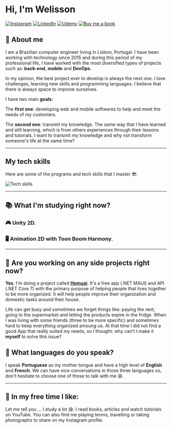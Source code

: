 # Hi, I'm Welisson

[![Instagram][instagram-shield]][instagram-url]
[![LinkedIn][linkedin-shield]][linkedin-url]
[![Udemy][udemy-shield]][udemy-url]
[![Buy me a book][buy-me-book-shield]][buy-me-book-url]

## 👦 **About me**

I am a Brazilian computer engineer living in Lisbon, Portugal. I have been working with technology since 2015 and during this period of my professional life, I have worked with the most diversified types of projects such as: **back-end**, **mobile** and **DevOps**.

In my opinion, the best project ever to develop is always the next one. I love challenges, learning new skills and programming languages. I believe that there is always space to improve ourselves.

I have two main **goals**:

The **first one**: developing web and mobile softwares to help and meet the needs of my customers.

The **second one**: transmit my knowledge. The same way that I have learned and still learning, which is from others experiences through their lessons and tutorials. I want to transmit my knowledge and why not transform someone's life at the same time?

---
## **My tech skills**
Here are some of the programs and tech skills that I master 😎:

![Tech skills](stack-hills.png)

---
## 📚 What I'm studying right now?

### 🎮 **Unity 2D.**

### 🖥️ **Animation 2D with Toon Boom Harmony.**

---

## 🌱 Are you working on any side projects right now?

**Yes**. I'm doing a project called **[Homuai][homuai-url]**. It's a free app (.NET MAUI) and API (.NET Core 7) with the primary purpose of helping people that lives together to be more organized. It will help people improve their organization and domestic tasks around their house.

Life can get busy and sometimes we forget things like: paying the rent; going to the supermarket and letting the products expire in the fridge. When I was living with some friends (three to be more specific) and sometimes hard to keep everything organized amoung us. At that time I did not find a good App that really suited my needs, so I thought: why can’t I make it **myself** to solve this issue?

## 🎤 What languages do you speak?

I speak **Portuguese** as my mother tongue and have a high level of **English** and **French**. We can have nice conversations in those three languages so, don't hesitate to choose one of those to talk with me 😄.

---
## 🍿 In my free time I like:

Let me tell you ... I study a lot 😅. I read books, articles and watch tutorials on YouTube. You can also find me playing tennis, travelling or taking photographs to share on my Instagram profile.


<!--- Shields -->
[linkedin-shield]: https://img.shields.io/badge/LinkedIn-074F97?&style=for-the-badge&logo=LinkedIn&logoColor=white

[instagram-shield]: https://img.shields.io/badge/Instagram-A5112D?&style=for-the-badge&logo=Instagram&logoColor=white

[buy-me-book-shield]: https://img.shields.io/badge/-buy_me_a_book-gray?logo=buy-me-a-coffee&style=for-the-badge&logoColor=white

[udemy-shield]: https://img.shields.io/badge/udemy-b42fe9?logo=udemy&style=for-the-badge&logoColor=white

<!--- Urls ---->
[linkedin-url]: https://www.linkedin.com/in/welissonarley/
[instagram-url]: https://www.instagram.com/welisson.me/
[buy-me-book-url]: https://www.buymeacoffee.com/welissonArley
[udemy-url]: https://www.udemy.com/user/welisson-arley/
[homuai-url]: https://github.com/welissonArley/Homuai
